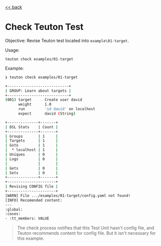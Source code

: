 [<< back](README.md)

# Check Teuton Test

Objective: Revise Teuton test located into `example\01-target`.

Usage:

```
teuton check examples/01-target
```

Example:

```bash
❯ teuton check examples/01-target

+----------------------------+
| GROUP: Learn about targets |
+----------------------------+
(001) target      Create user david
      weight      1.0
      run         'id david' on localhost
      expect      david (String)

+--------------+-------+
| DSL Stats    | Count |
+--------------+-------+
| Groups       | 1     |
| Targets      | 1     |
| Goto         | 1     |
|  * localhost | 1     |
| Uniques      | 0     |
| Logs         | 0     |
|              |       |
| Gets         | 0     |
| Sets         | 0     |
+--------------+-------+
+----------------------+
| Revising CONFIG file |
+----------------------+
[WARN] File .../examples/01-target/config.yaml not found!
[INFO] Recomended content:
---
:global:
:cases:
- :tt_members: VALUE
```

> The check process notifies that this Test Unit hasn't config file, and Teuton recommends content for config file. But it isn't necessary for this example.
